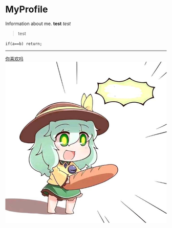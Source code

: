 # MyProfile
Information about me.
**test**
*test*
>test

`if(a==b) return;`

---

[你喜欢吗](www.baidu.com)
![这是头像](avatar.jpg)

